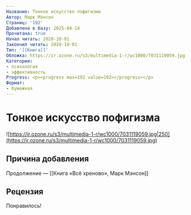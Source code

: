 ```yaml
---
Название: Тонкое искусство пофигизма
Автор: Марк Мэнсон
Страниц: '192'
Добавлена в базу: 2025-04-14
Прочитана: true
Начал читать: 2020-10-01
Закончил читать: 2020-10-01
Тип: '[[Книга]]'
Обложка: https://ir.ozone.ru/s3/multimedia-1-r/wc1000/7031119059.jpg
Категории:
- психология
- эффективность
Progress: <p><progress max=192 value=192></progress></p>
Формат:
- бумажная
---
```

# Тонкое искусство пофигизма

![https://ir.ozone.ru/s3/multimedia-1-r/wc1000/7031119059.jpg|250](https://ir.ozone.ru/s3/multimedia-1-r/wc1000/7031119059.jpg)

## Причина добавления

Продолжение — [[Книга «Всё хреново», Марк Мэнсон]]

## Рецензия

Понравилось!
